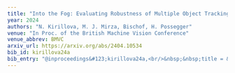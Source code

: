 ```yaml
---
title: "Into the Fog: Evaluating Robustness of Multiple Object Tracking"
year: 2024
authors: "N. Kirillova, M. J. Mirza, Bischof, H. Possegger"
venue: "In Proc. of the British Machine Vision Conference"
venue_abbrev: BMVC
arxiv_url: https://arxiv.org/abs/2404.10534
bib_id: kirillova24a
bib_entry: "@inproceedings&#123;kirillova24a,<br/>&nbsp;&nbsp;title = &#123;&#123;Into the Fog: Evaluating Robustness of Multiple Object Tracking&#125;&#125;,<br/>&nbsp;&nbsp;author = &#123;Kirillova, Nadezda and Mirza, Muhammad Jehanzeb and Bischof,  and Possegger, Horst&#125;,<br/>&nbsp;&nbsp;booktitle = &#123;Proc. of the British Machine Vision Conference (BMVC)&#125;,<br/>&nbsp;&nbsp;year = &#123;2024&#125;<br/>&#125;"
---
```

